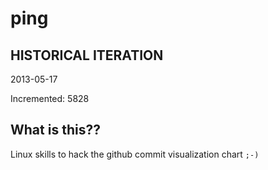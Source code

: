 # ping

## HISTORICAL ITERATION
2013-05-17

Incremented: 5828

## What is this?? 
Linux skills to hack the github commit visualization chart `;-)`
